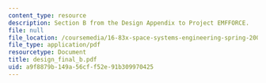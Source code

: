```yaml
---
content_type: resource
description: Section B from the Design Appendix to Project EMFFORCE.
file: null
file_location: /coursemedia/16-83x-space-systems-engineering-spring-2002-spring-2003/a9f8879b149a56cff52e91b309970425_design_final_b.pdf
file_type: application/pdf
resourcetype: Document
title: design_final_b.pdf
uid: a9f8879b-149a-56cf-f52e-91b309970425
---
```

